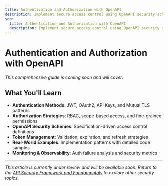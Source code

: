 ```yaml
---
title: Authentication and Authorization with OpenAPI
description: Implement secure access control using OpenAPI security schemes and modern authentication patterns.
seo:
  title: Authentication and Authorization with OpenAPI
  description: Implement secure access control using OpenAPI security schemes and modern authentication patterns.
---
```


# Authentication and Authorization with OpenAPI

*This comprehensive guide is coming soon and will cover:*

## What You'll Learn

- **Authentication Methods**: JWT, OAuth2, API Keys, and Mutual TLS patterns
- **Authorization Strategies**: RBAC, scope-based access, and fine-grained permissions
- **OpenAPI Security Schemes**: Specification-driven access control definitions
- **Token Management**: Validation, expiration, and refresh strategies
- **Real-World Examples**: Implementation patterns with detailed code samples
- **Monitoring & Observability**: Auth failure analysis and security metrics

---

*This article is currently under review and will be available soon. Return to the [API Security Framework and Fundamentals](.) to explore other security topics.*
